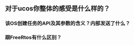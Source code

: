 ## 对于ucos你整体的感受是什么样的？



















### 该OS创建任务的API及其参数的含义？内部发送了什么？

























### 跟FreeRtos有什么区别？



